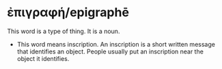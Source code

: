 # ἐπιγραφή/epigraphē
This word is a type of thing. It is a noun.
* This word means inscription. An inscription is a short written message that identifies an object. People usually put an inscription near the object it identifies.
